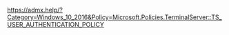 https://admx.help/?Category=Windows_10_2016&Policy=Microsoft.Policies.TerminalServer::TS_USER_AUTHENTICATION_POLICY
